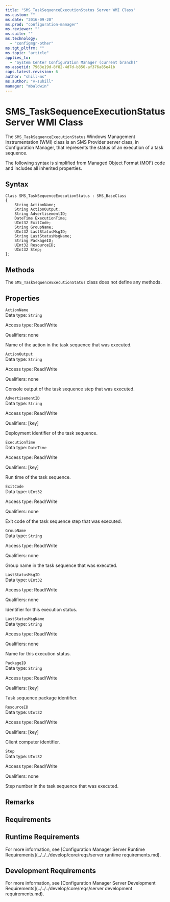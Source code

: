 ```yaml
---
title: "SMS_TaskSequenceExecutionStatus Server WMI Class"
ms.custom: ""
ms.date: "2016-09-20"
ms.prod: "configuration-manager"
ms.reviewer: ""
ms.suite: ""
ms.technology: 
  - "configmgr-other"
ms.tgt_pltfrm: ""
ms.topic: "article"
applies_to: 
  - "System Center Configuration Manager (current branch)"
ms.assetid: 7963e19d-8f82-4d7d-b850-af376a85e41b
caps.latest.revision: 6
author: "shill-ms"
ms.author: "v-suhill"
manager: "mbaldwin"
---
```

# SMS_TaskSequenceExecutionStatus Server WMI Class
The `SMS_TaskSequenceExecutionStatus` Windows Management Instrumentation (WMI) class is an SMS Provider server class, in Configuration Manager, that represents the status of an execution of a task sequence.  
  
 The following syntax is simplified from Managed Object Format (MOF) code and includes all inherited properties.  
  
## Syntax  
  
```  
Class SMS_TaskSequenceExecutionStatus : SMS_BaseClass  
{  
    String ActionName;  
    String ActionOutput;  
    String AdvertisementID;  
    DateTime ExecutionTime;  
    UInt32 ExitCode;  
    String GroupName;  
    UInt32 LastStatusMsgID;  
    String LastStatusMsgName;  
    String PackageID;  
    UInt32 ResourceID;  
    UInt32 Step;  
};  
```  
  
## Methods  
 The `SMS_TaskSequenceExecutionStatus` class does not define any methods.  
  
## Properties  
 `ActionName`  
 Data type: `String`  
  
 Access type: Read/Write  
  
 Qualifiers: none  
  
 Name of the action in the task sequence that was executed.  
  
 `ActionOutput`  
 Data type: `String`  
  
 Access type: Read/Write  
  
 Qualifiers: none  
  
 Console output of the task sequence step that was executed.  
  
 `AdvertisementID`  
 Data type: `String`  
  
 Access type: Read/Write  
  
 Qualifiers: [key]  
  
 Deployment identifier of the task sequence.  
  
 `ExecutionTime`  
 Data type: `DateTime`  
  
 Access type: Read/Write  
  
 Qualifiers: [key]  
  
 Run time of the task sequence.  
  
 `ExitCode`  
 Data type: `UInt32`  
  
 Access type: Read/Write  
  
 Qualifiers: none  
  
 Exit code of the task sequence step that was executed.  
  
 `GroupName`  
 Data type: `String`  
  
 Access type: Read/Write  
  
 Qualifiers: none  
  
 Group name in the task sequence that was executed.  
  
 `LastStatusMsgID`  
 Data type: `UInt32`  
  
 Access type: Read/Write  
  
 Qualifiers: none  
  
 Identifier for this execution status.  
  
 `LastStatusMsgName`  
 Data type: `String`  
  
 Access type: Read/Write  
  
 Qualifiers: none  
  
 Name for this execution status.  
  
 `PackageID`  
 Data type: `String`  
  
 Access type: Read/Write  
  
 Qualifiers: [key]  
  
 Task sequence package identifier.  
  
 `ResourceID`  
 Data type: `UInt32`  
  
 Access type: Read/Write  
  
 Qualifiers: [key]  
  
 Client computer identifier.  
  
 `Step`  
 Data type: `UInt32`  
  
 Access type: Read/Write  
  
 Qualifiers: none  
  
 Step number in the task sequence that was executed.  
  
## Remarks  
  
## Requirements  
  
## Runtime Requirements  
 For more information, see [Configuration Manager Server Runtime Requirements](../../../develop/core/reqs/server runtime requirements.md).  
  
## Development Requirements  
 For more information, see [Configuration Manager Server Development Requirements](../../../develop/core/reqs/server development requirements.md).